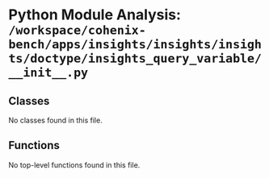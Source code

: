 # Python Module Analysis: `/workspace/cohenix-bench/apps/insights/insights/insights/doctype/insights_query_variable/__init__.py`

## Classes

No classes found in this file.


## Functions

No top-level functions found in this file.
